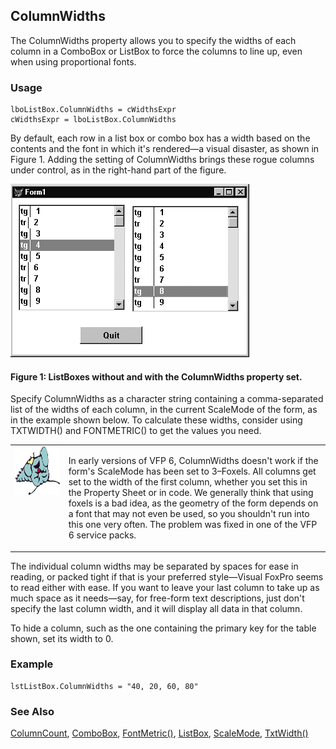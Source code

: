 ## ColumnWidths

The ColumnWidths property allows you to specify the widths of each column in a ComboBox or ListBox to force the columns to line up, even when using proportional fonts.

### Usage

```foxpro
lboListBox.ColumnWidths = cWidthsExpr
cWidthsExpr = lboListBox.ColumnWidths
```

By default, each row in a list box or combo box has a width based on the contents and the font in which it's rendered&mdash;a visual disaster, as shown in Figure 1. Adding the setting of ColumnWidths brings these rogue columns under control, as in the right-hand part of the figure.

<img width=382 height=277 src="S4G551A.gif">

#### Figure 1: ListBoxes without and with the ColumnWidths property set.

Specify ColumnWidths as a character string containing a comma-separated list of the widths of each column, in the current ScaleMode of the form, as in the example shown below. To calculate these widths, consider using TXTWIDTH() and FONTMETRIC() to get the values you need.

<table>
<tr>
  <td width="17%" valign="top">
<img width="95" height="78" src="fixbug1.gif">
  </td>
  <td width=83%>
  <p>In early versions of VFP 6, ColumnWidths doesn't work if the form's ScaleMode has been set to 3&ndash;Foxels. All columns get set to the width of the first column, whether you set this in the Property Sheet or in code. We generally think that using foxels is a bad idea, as the geometry of the form depends on a font that may not even be used, so you shouldn't run into this one very often. The problem was fixed in one of the VFP 6 service packs.</p>
  </td>
 </tr>
</table>

The individual column widths may be separated by spaces for ease in reading, or packed tight if that is your preferred style&mdash;Visual FoxPro seems to read either with ease. If you want to leave your last column to take up as much space as it needs&mdash;say, for free-form text descriptions, just don't specify the last column width, and it will display all data in that column.

To hide a column, such as the one containing the primary key for the table shown, set its width to 0.

### Example

```foxpro
lstListBox.ColumnWidths = "40, 20, 60, 80"
```
### See Also

[ColumnCount](s4g467.md), [ComboBox](s4g489.md), [FontMetric()](s4g182.md), [ListBox](s4g489.md), [ScaleMode](s4g621.md), [TxtWidth()](s4g026.md)